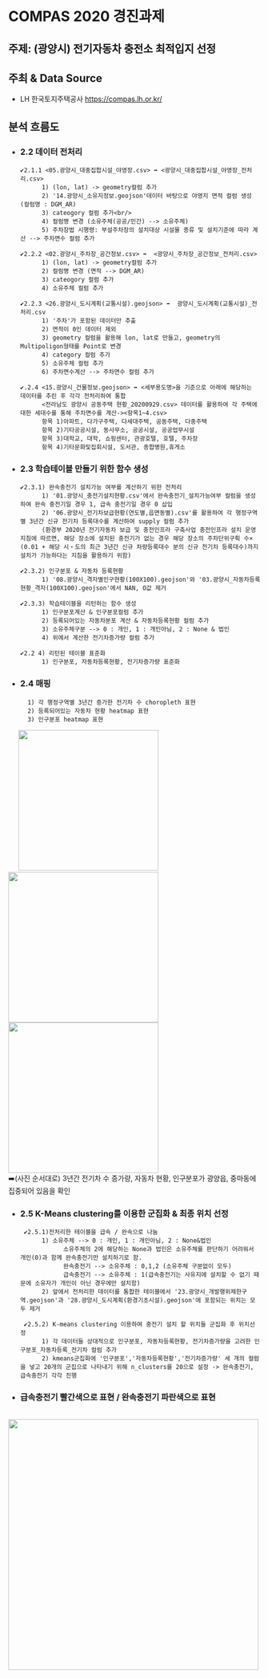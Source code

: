 # COMPAS 2020 경진과제
## 주제: (광양시) 전기자동차 충전소 최적입지 선정
## 주최 & Data Source
* LH 한국토지주택공사 https://compas.lh.or.kr/

## 분석 흐름도 
- ### 2.2 데이터 전처리
      ✔️2.1.1 <05.광양시_대중집합시설_야영장.csv> ➡️ <광양시_대중집합시설_야영장_전처리.csv>
            1) (lon, lat) -> geometry컬럼 추가
            2) '14.광양시_소유지정보.geojson'데이터 바탕으로 야영지 면적 컬럼 생성 (컬럼명 : DGM_AR)
            3) cateogory 컬럼 추가<br/>
            4) 컬럼명 변경 (소유주체(공공/민간) --> 소유주체)
            5) 주차장법 시행령: 부설주차장의 설치대상 시설물 종류 및 설치기준에 따라 계산 --> 주차면수 컬럼 추가 

      ✔️2.2.2 <02.광양시_주차장_공간정보.csv> ➡️  <광양시_주차장_공간정보_전처리.csv>
            1) (lon, lat) -> geometry컬럼 추가
            2) 컬럼명 변경 (면적 --> DGM_AR)
            3) cateogory 컬럼 추가
            4) 소유주체 컬럼 추가

      ✔️2.2.3 <26.광양시_도시계획(교통시설).geojson> ➡️  광양시_도시계획(교통시설)_전처리.csv
            1) '주차'가 포함된 데이터만 추출
            2) 면적이 0인 데이터 제외
            3) geometry 컬럼을 활용해 lon, lat로 만들고, geometry의 Multipoligon형태를 Point로 변경
            4) category 컬럼 추가
            5) 소유주체 컬럼 추가
            6) 주차면수계산 --> 주차면수 컬럼 추가

      ✔️.2.4 <15.광양시_건물정보.geojson> ➡️ <세부용도명>을 기준으로 아래에 해당하는 데이터를 추린 후 각각 전처리하여 통합
            <전라남도 광양시 공동주택 현황_20200929.csv> 데이터를 활용하여 각 주택에 대한 세대수를 통해 주차면수를 계산-><항목1~4.csv>
            항목 1)아파트, 다가구주택, 다세대주택, 공동주택, 다중주택
            항목 2)기타공공시설, 동사무소, 공공시설, 공공업무시설
            항목 3)대학교, 대학, 쇼핑센터, 관광호텔, 호텔, 주차장
            항목 4)기타문화및집회시설, 도서관, 종합병원,휴게소

- ### 2.3 학습테이블 만들기 위한 함수 생성
      ✔️2.3.1) 완속충전기 설치가능 여부를 계산하기 위한 전처리
            1) '01.광양시_충전기설치현황.csv'에서 완속충전기_설치가능여부 컬럼을 생성하여 완속 충전기일 경우 1, 급속 충전기일 경우 0 삽입
            2) '06.광양시_전기차보급현황(연도별,읍면동별).csv'를 활용하여 각 행정구역별 3년간 신규 전기차 등록대수를 계산하여 supply 컬럼 추가
            (환경부 2020년 전기자동차 보급 및 충전인프라 구축사업 충전인프라 설치 운영지침에 따르면, 해당 장소에 설치된 충전기가 없는 경우 해당 장소의 주차단위구획 수× (0.01 + 해당 시‧도의 최근 3년간 신규 차량등록대수 분의 신규 전기차 등록대수)까지 설치가 가능하다는 지침을 활용하기 위함)

      ✔️2.3.2) 인구분포 & 자동차 등록현황
            1) '08.광양시_격자별인구현황(100X100).geojson'와 '03.광양시_자동차등록현황_격자(100X100).geojson'에서 NAN, O값 제거

      ✔️2.3.3) 학습테이블을 리턴하는 함수 생성
            1) 인구분포계산 & 인구분포컬럼 추가
            2) 등록되어있는 자동차분포 계산 & 자동차등록현황 컬럼 추가
            3) 소유주체구분 --> 0 : 개인, 1 : 개인아님, 2 : None & 법인
            4) 위에서 계산한 전기차증가량 컬럼 추가

      ✔️2.2 4) 리턴된 테이블 표준화
            1) 인구분포, 자동차등록현황, 전기차증가량 표준화

- ### 2.4 매핑
        1) 각 행정구역별 3년간 증가한 전기차 수 choropleth 표현
        2) 등록되어있는 자동차 현황 heatmap 표현
        3) 인구분포 heatmap 표현
<div>
&nbsp;&nbsp;&nbsp;&nbsp;&nbsp;<img width=280 src="https://user-images.githubusercontent.com/61091307/98155278-51af0480-1f19-11eb-80bf-8e5c66d54a59.PNG">
<img width=300 src="https://user-images.githubusercontent.com/61091307/98155374-7b682b80-1f19-11eb-866d-8ba76ae0ea7c.PNG">
<img width=300 src="https://user-images.githubusercontent.com/61091307/98155430-920e8280-1f19-11eb-8f9a-552f35387804.PNG">
</div> ➡️(사진 순서대로) 3년간 전기차 수 증가량, 자동차 현황, 인구분포가 광양읍, 중마동에 집중되어 있음을 확인       
        
- ### 2.5 K-Means clustering를 이용한 군집화 & 최종 위치 선정
       ✔️2.5.1)전처리한 테이블을 급속 / 완속으로 나눔
            1) 소유주체 --> 0 : 개인, 1 : 개인아님, 2 : None&법인
                  소유주체의 2에 해당하는 None과 법인은 소유주체를 판단하기 어려워서 개인(0)과 함께 완속충전기만 설치하기로 함.
                  완속충전기 --> 소유주체 : 0,1,2 (소유주체 구분없이 모두)
                  급속충전기 --> 소유주체 : 1(급속충전기는 사유지에 설치할 수 없기 때문에 소유자가 개인이 아닌 경우에만 설치함)
            2) 앞에서 전처리한 데이터를 통합한 테이블에서 '23.광양시_개발행위제한구역.geojson'과 '28.광양시_도시계획(환경기초시설).geojson'에 포함되는 위치는 모두 제거
 
       ✔️2.5.2) K-means clustering 이용하여 충전기 설치 할 위치들 군집화 후 위치선정
            1) 각 데이터들 상대적으로 인구분포, 자동차등록현황, 전기차증가량을 고려한 인구분포_자동차등록_전기차 컬럼 추가
            2) kmeans군집화에 '인구분포','자동차등록현황','전기차증가량' 세 개의 컬럼을 넣고 20개의 군집으로 나타내기 위해 n_clusters를 20으로 설정 -> 완속충전기, 급속충전기 각각 진행

- ### 급속충전기 빨간색으로 표현 / 완속충전기 파란색으로 표현  
<div>
&nbsp;&nbsp;&nbsp;&nbsp;&nbsp;<img width=500 src="https://user-images.githubusercontent.com/61091307/98154673-79519d00-1f18-11eb-8417-25bb2730b55f.PNG">
</div>
